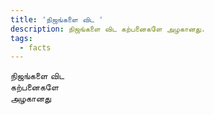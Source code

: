 ```yaml
---
title: 'நிஜங்களை விட '
description: நிஜங்களை விட கற்பனைகளே அழகானது.
tags:
  - facts
---
```


நிஜங்களை விட\
கற்பனைகளே\
அழகானது

